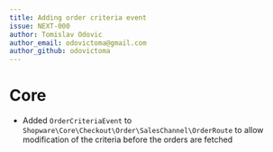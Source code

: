 ```yaml
---
title: Adding order criteria event
issue: NEXT-000
author: Tomislav Odovic
author_email: odovictoma@gmail.com
author_github: odovictoma
---
```

# Core
* Added `OrderCriteriaEvent` to `Shopware\Core\Checkout\Order\SalesChannel\OrderRoute` to allow modification of the criteria before the orders are fetched
